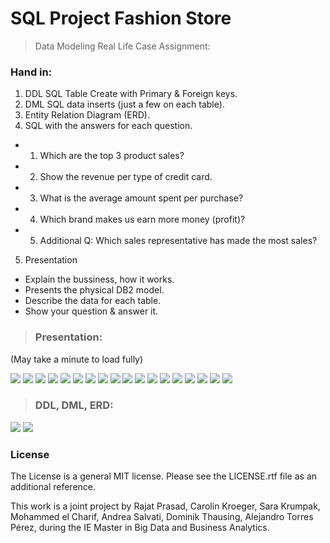 # SQL Project Fashion Store

> Data Modeling Real Life Case Assignment:

### Hand in:

1. DDL SQL Table Create with Primary & Foreign keys.
2. DML SQL data inserts (just a few on each table).
3. Entity Relation Diagram (ERD).
4. SQL with the answers for each question.
  - 1) Which are the top 3 product sales?
  - 2) Show the revenue per type of credit card.
  - 3) What is the average amount spent per purchase?
  - 4) Which brand makes us earn more money (profit)?
  - 5) Additional Q: Which sales representative has made the most sales?
5. Presentation
  - Explain the bussiness, how it works.
  - Presents the physical DB2 model.
  - Describe the data for each table.
  - Show your question & answer it.

> ### Presentation: 
(May take a minute to load fully)

<img src="https://github.com/CaroKr000/SQL_Project-Fashion_Store/blob/master/SQL_Slides/1.0.png?raw=true" width=fill>

<img src="https://github.com/CaroKr000/SQL_Project-Fashion_Store/blob/master/SQL_Slides/2.0.png?raw=true" width=fill>

<img src="https://github.com/CaroKr000/SQL_Project-Fashion_Store/blob/master/SQL_Slides/3.0.png?raw=true" width=fill>

<img src="https://github.com/CaroKr000/SQL_Project-Fashion_Store/blob/master/SQL_Slides/4.0.png?raw=true" width=fill>

<img src="https://github.com/CaroKr000/SQL_Project-Fashion_Store/blob/master/SQL_Slides/5.0.png?raw=true" width=fill>

<img src="https://github.com/CaroKr000/SQL_Project-Fashion_Store/blob/master/SQL_Slides/6.0.png?raw=true" width=fill>

<img src="https://github.com/CaroKr000/SQL_Project-Fashion_Store/blob/master/SQL_Slides/7.0.png?raw=true" width=fill>

<img src="https://github.com/CaroKr000/SQL_Project-Fashion_Store/blob/master/SQL_Slides/8.0.png?raw=true" width=fill>

<img src="https://github.com/CaroKr000/SQL_Project-Fashion_Store/blob/master/SQL_Slides/9.0.png?raw=true" width=fill>

<img src="https://github.com/CaroKr000/SQL_Project-Fashion_Store/blob/master/SQL_Slides/10.0.png?raw=true" width=fill>

<img src="https://github.com/CaroKr000/SQL_Project-Fashion_Store/blob/master/SQL_Slides/11.0.png?raw=true" width=fill>

<img src="https://github.com/CaroKr000/SQL_Project-Fashion_Store/blob/master/SQL_Slides/12.0.png?raw=true" width=fill>

<img src="https://github.com/CaroKr000/SQL_Project-Fashion_Store/blob/master/SQL_Slides/13.0.png?raw=true" width=fill>

<img src="https://github.com/CaroKr000/SQL_Project-Fashion_Store/blob/master/SQL_Slides/14.0.png?raw=true" width=fill>

<img src="https://github.com/CaroKr000/SQL_Project-Fashion_Store/blob/master/SQL_Slides/15.0.png?raw=true" width=fill>

<img src="https://github.com/CaroKr000/SQL_Project-Fashion_Store/blob/master/SQL_Slides/16.0.png?raw=true" width=fill>

<img src="https://github.com/CaroKr000/SQL_Project-Fashion_Store/blob/master/SQL_Slides/17.0.png?raw=true" width=fill>

<img src="https://github.com/CaroKr000/SQL_Project-Fashion_Store/blob/master/SQL_Slides/18.0.png?raw=true" width=fill>


> ### DDL, DML, ERD:
<img src="https://github.com/CaroKr000/SQL_Project-Fashion_Store/blob/master/SQL_Pictures/SQL_1.png?raw=true" width=fill>
<img src="https://github.com/CaroKr000/SQL_Project-Fashion_Store/blob/master/SQL_Pictures/SQL_2.png?raw=true" width=fill>


### License
The License is a general MIT license. Please see the LICENSE.rtf file as an additional reference.

This work is a joint project by Rajat Prasad, Carolin Kroeger, Sara Krumpak, Mohammed el Charif, Andrea Salvati, Dominik Thausing, Alejandro Torres Pérez, during the IE Master in Big Data and Business Analytics.
